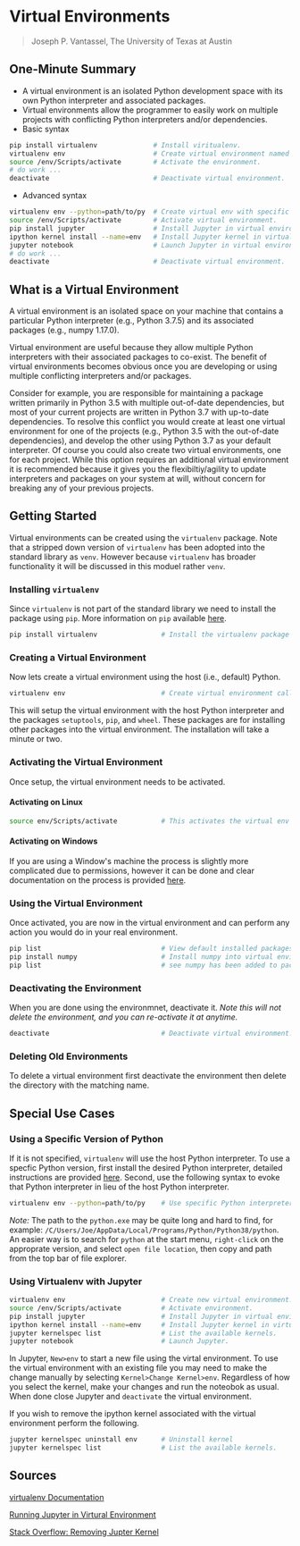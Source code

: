 # Virtual Environments

>Joseph P. Vantassel, The University of Texas at Austin

## One-Minute Summary

- A virtual environment is an isolated Python development space with its own
Python interpreter and associated packages.
- Virtual environments allow the programmer to easily work on
multiple projects with conflicting Python interpreters and/or dependencies.
- Basic syntax

```bash
pip install virtualenv              # Install viritualenv.
virtualenv env                      # Create virtual environment named env.
source /env/Scripts/activate        # Activate the environment.
# do work ...
deactivate                          # Deactivate virtual environment.
```

- Advanced syntax

```bash
virtualenv env --python=path/to/py  # Create virtual env with specific python.
source /env/Scripts/activate        # Activate virtual environment.
pip install jupyter                 # Install Jupyter in virtual environment.
ipython kernel install --name=env   # Install Jupyter kernel in virtual environment.
jupyter notebook                    # Launch Jupyter in virtual environment.
# do work ...
deactivate                          # Deactivate virtual environment.
```

## What is a Virtual Environment

A virtual environment is an isolated space on your machine that contains a
particular Python interpreter (e.g., Python 3.7.5) and its associated packages
(e.g., numpy 1.17.0).

Virtual environment are useful because they allow multiple Python interpreters
with their associated packages to co-exist. The benefit of virtual environments
becomes obvious once you are developing or using
multiple conflicting interpreters and/or packages.

Consider for example, you are responsible for maintaining a package written
primarily in Python 3.5 with multiple out-of-date dependencies, but most of your
current projects are written in Python 3.7 with up-to-date dependencies. To
resolve this conflict you would create at least one virtual environment for one
of the
projects (e.g., Python 3.5 with the out-of-date dependencies), and develop the
other using Python 3.7 as your default interpreter. Of course you could also
create two virtual environments, one for each project. While this option
requires an additional virtual environment it is recommended because it
gives you the flexibiltiy/agility to update interpreters and packages on
your system at will, without concern for breaking any of your previous projects.

## Getting Started

Virtual environments can be created using the `virtualenv` package. Note that a
stripped down version of `virtualenv` has been adopted into the standard
library as `venv`. However because `virtualenv` has broader functionality it
will be discussed in this moduel rather `venv`.

### Installing `virtualenv`

Since `virtualenv` is not part of the standard library we need to install the
package using `pip`. More information on `pip` available
[here](../1_Installing_Packages/pip.md).

```bash
pip install virtualenv                # Install the virtualenv package
```

### Creating a Virtual Environment

Now lets create a virtual environment using the host (i.e., default) Python.

```bash
virtualenv env                        # Create virtual environment called env
```

This will setup the virtual environment with the host Python interpreter and the
packages `setuptools`, `pip`, and `wheel`. These packages are for installing
other packages into the virtual environment. The installation will take a minute
or two.

### Activating the Virtual Environment

Once setup, the virtual environment needs to be activated.

#### Activating on Linux

```bash
source env/Scripts/activate           # This activates the virtual env
```

#### Activating on Windows

If you are using a Window's machine the process is slightly more complicated due
to permissions, however it can be done and clear documentation on the process
is provided [here](https://virtualenv.pypa.io/en/latest/userguide/).

### Using the Virtual Environment

Once activated, you are now in the virtual environment and can perform any
action you would do in your real environment.

```bash
pip list                              # View default installed packages.
pip install numpy                     # Install numpy into virtual environment.
pip list                              # see numpy has been added to packages
```

### Deactivating the Environment

When you are done using the environmnet, deactivate it. _Note this will not
delete the environment, and you can re-activate it at anytime._

```bash
deactivate                            # Deactivate virtual environment.
```

### Deleting Old Environments

To delete a virtual environment first deactivate the environment then delete the
directory with the matching name.

## Special Use Cases

### Using a Specific Version of Python

If it is not specified, `virtualenv` will use the host Python interpreter. To
use a specfic Python version, first install the desired Python interpreter,
detailed instructions are provided
[here](../0_Getting_Started/installing_python.md). Second, use the following
syntax to evoke that Python interpreter in lieu of the host Python interpreter.

```bash
virtualenv env --python=path/to/py    # Use specific Python interpreter.
```

_Note:_ The path to the `python.exe` may be quite long and hard to
find, for example: `/C/Users/Joe/AppData/Local/Programs/Python/Python38/python`.
An easier way is to search for `python` at the start menu, `right-click` on
the approprate version, and select `open file location`, then copy and path from
the top bar of file explorer.

### Using Virtualenv with Jupyter

```bash
virtualenv env                        # Create new virtual environment.
source /env/Scripts/activate          # Activate environment.
pip install jupyter                   # Install Jupyter in virtual environment.
ipython kernel install --name=env     # Install Jupyter kernel in virtual env.
jupyter kernelspec list               # List the available kernels.
jupyter notebook                      # Launch Jupyter.
```

In Jupyter, `New>env` to start a new file using the virtal environment. To use
the virtual environment with an existing file you may need to make the change
manually by selecting `Kernel>Change Kernel>env`. Regardless of how you select
the kernel, make your changes and run the noteobok as usual. When done close
Jupyter and `deactivate` the virtual environment.

If you wish to remove the ipython kernel associated with the virtual environment
perform the following.

```bash
jupyter kernelspec uninstall env      # Uninstall kernel
jupyter kernelspec list               # List the available kernels.
```

## Sources

[virtualenv Documentation](https://virtualenv.pypa.io/en/latest/)

[Running Jupyter in Virtural Environment](https://medium.com/@eleroy/jupyter-notebook-in-a-virtual-environment-virtualenv-8f3c3448247)

[Stack Overflow: Removing Jupter Kernel](https://stackoverflow.com/questions/42635310/remove-kernel-on-jupyter-notebook)
